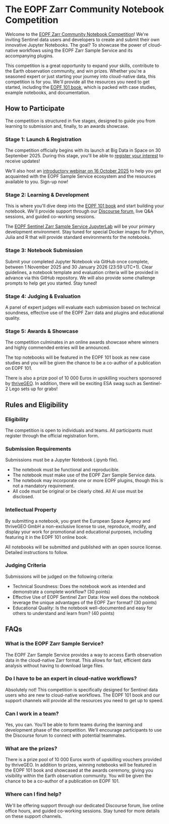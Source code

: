 # The EOPF Zarr Community Notebook Competition

Welcome to the [EOPF Zarr Community Notebook Competition](https://thrivegeo.com/eopf-community-notebook-competition/)! We're inviting Sentinel data users and developers to create and submit their own innovative Jupyter Notebooks. The goal? To showcase the power of cloud-native workflows using the EOPF Zarr Sample Service and its accompanying plugins.

This competition is a great opportunity to expand your skills, contribute to the Earth observation community, and win prizes. Whether you're a seasoned expert or just starting your journey into cloud-native data, this competition is for you. We'll provide all the resources you need to get started, including the [EOPF 101 book](https://eopf-toolkit.github.io/eopf-101/), which is packed with case studies, example notebooks, and documentation.

## How to Participate
The competition is structured in five stages, designed to guide you from learning to submission and, finally, to an awards showcase.

### Stage 1: Launch & Registration
The competition officially begins with its launch at Big Data in Space on 30 September 2025. During this stage, you'll be able to [register your interest](https://thrivegeo.com/eopf-toolkit-competition/) to receive updates!

We'll also host an [introductory webinar on 16 October 2025](https://buytickets.at/thrivegeo/1879939) to help you get acquainted with the EOPF Sample Service ecosystem and the resources available to you. Sign-up now! 

### Stage 2: Learning & Development
This is where you'll dive deep into the [EOPF 101 book](https://eopf-toolkit.github.io/eopf-101/) and start building your notebook. We'll provide support through our [Discourse forum](https://discourse.eopf.copernicus.eu/t/eopf-zarr-activities-at-big-data-from-space/475), live Q&A sessions, and guided co-working sessions. 

The [EOPF Sentinel Zarr Sample Service JupyterLab](https://jupyterhub.user.eopf.eodc.eu/hub) will be your primary development environment. Stay tuned for special Docker images for Python, Julia and R that will provide standard environments for the notebooks.

### Stage 3: Notebook Submission
Submit your completed Jupyter Notebook via GitHub once complete, between 1 November 2025 and 30 January 2026 (23:59 UTC+1). Clear guidelines, a notebook template and evaluation criteria will be provided in advance via this GitHub repository. We will also provide some challenge prompts to help get you started. Stay tuned!

### Stage 4: Judging & Evaluation
A panel of expert judges will evaluate each submission based on technical soundness, effective use of the EOPF Zarr data and plugins and educational quality.

### Stage 5: Awards & Showcase
The competition culminates in an online awards showcase where winners and highly commended entries will be announced. 

The top notebooks will be featured in the EOPF 101 book as new case studies and you will be given the chance to be a co-author of a publication on EOPF 101. 

There is also a prize pool of 10 000 Euros in upskilling vouchers sponsored by [thriveGEO](https://www.thrivegeo.com). In addition, there will be exciting ESA swag such as Sentinel-2 Lego sets up for grabs! 

## Rules and Eligibility
### Eligibility
The competition is open to individuals and teams.
All participants must register through the official registration form.

### Submission Requirements
Submissions must be a Jupyter Notebook (.ipynb file).
- The notebook must be functional and reproducible.
- The notebook must make use of the EOPF Zarr Sample Service data.
- The notebook may incorporate one or more EOPF plugins, though this is not a mandatory requirement.
- All code must be original or be clearly cited. All AI use must be disclosed.

### Intellectual Property
By submitting a notebook, you grant the European Space Agency and thriveGEO GmbH a non-exclusive license to use, reproduce, modify, and display your work for promotional and educational purposes, including featuring it in the EOPF 101 online book. 

All notebooks will be submitted and published with an open source license. Detailed instructions to follow.

### Judging Criteria
Submissions will be judged on the following criteria:
- Technical Soundness: Does the notebook work as intended and demonstrate a complete workflow? (30 points)
- Effective Use of EOPF Sentinel Zarr Data: How well does the notebook leverage the unique advantages of the EOPF Zarr format? (30 points)
- Educational Quality: Is the notebook well-documented and easy for others to understand and learn from? (40 points)

## FAQs
### What is the EOPF Zarr Sample Service?
The EOPF Zarr Sample Service provides a way to access Earth observation data in the cloud-native Zarr format. This allows for fast, efficient data analysis without having to download large files.
### Do I have to be an expert in cloud-native workflows?
Absolutely not! This competition is specifically designed for Sentinel data users who are new to cloud-native workflows. The EOPF 101 book and our support channels will provide all the resources you need to get up to speed.
### Can I work in a team?
Yes, you can. You'll be able to form teams during the learning and development phase of the competition. We'll encourage participants to use the Discourse forum to connect with potential teammates.
### What are the prizes?
There is a prize pool of 10 000 Euros worth of upskilling vouchers provided by thriveGEO. In addition to prizes, winning notebooks will be featured in the EOPF 101 book and showcased at the awards ceremony, giving you visibility within the Earth observation community. You will be given the chance to be a co-author of a publication on EOPF 101. 
### Where can I find help?
We'll be offering support through our dedicated Discourse forum, live online office hours, and guided co-working sessions. Stay tuned for more details on these support channels.

